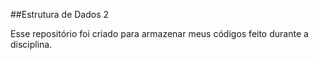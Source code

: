 ##Estrutura de Dados 2

Esse repositório foi criado para armazenar meus códigos feito durante a disciplina.
